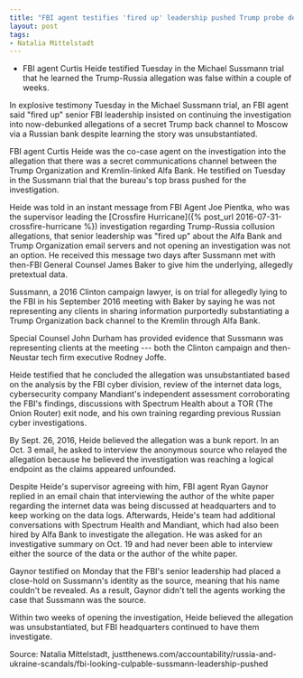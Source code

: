 ```yaml
---
title: "FBI agent testifies 'fired up' leadership pushed Trump probe despite flimsy evidence"
layout: post
tags:
- Natalia Mittelstadt
---
```


- FBI agent Curtis Heide testified Tuesday in the Michael Sussmann trial that he learned the Trump-Russia allegation was false within a couple of weeks.

In explosive testimony Tuesday in the Michael Sussmann trial, an FBI agent said "fired up" senior FBI leadership insisted on continuing the investigation into now-debunked allegations of a secret Trump back channel to Moscow via a Russian bank despite learning the story was unsubstantiated.

FBI agent Curtis Heide was the co-case agent on the investigation into the allegation that there was a secret communications channel between the Trump Organization and Kremlin-linked Alfa Bank. He testified on Tuesday in the Sussmann trial that the bureau's top brass pushed for the investigation.

Heide was told in an instant message from FBI Agent Joe Pientka, who was the supervisor leading the [Crossfire Hurricane]({% post_url 2016-07-31-crossfire-hurricane %}) investigation regarding Trump-Russia collusion allegations, that senior leadership was "fired up" about the Alfa Bank and Trump Organization email servers and not opening an investigation was not an option. He received this message two days after Sussmann met with then-FBI General Counsel James Baker to give him the underlying, allegedly pretextual data.

Sussmann, a 2016 Clinton campaign lawyer, is on trial for allegedly lying to the FBI in his September 2016 meeting with Baker by saying he was not representing any clients in sharing information purportedly substantiating a Trump Organization back channel to the Kremlin through Alfa Bank.

Special Counsel John Durham has provided evidence that Sussmann was representing clients at the meeting --- both the Clinton campaign and then-Neustar tech firm executive Rodney Joffe.

Heide testified that he concluded the allegation was unsubstantiated based on the analysis by the FBI cyber division, review of the internet data logs, cybersecurity company Mandiant's independent assessment corroborating the FBI's findings, discussions with Spectrum Health about a TOR (The Onion Router) exit node, and his own training regarding previous Russian cyber investigations.

By Sept. 26, 2016, Heide believed the allegation was a bunk report. In an Oct. 3 email, he asked to interview the anonymous source who relayed the allegation because he believed the investigation was reaching a logical endpoint as the claims appeared unfounded.

Despite Heide's supervisor agreeing with him, FBI agent Ryan Gaynor replied in an email chain that interviewing the author of the white paper regarding the internet data was being discussed at headquarters and to keep working on the data logs. Afterwards, Heide's team had additional conversations with Spectrum Health and Mandiant, which had also been hired by Alfa Bank to investigate the allegation. He was asked for an investigative summary on Oct. 19 and had never been able to interview either the source of the data or the author of the white paper.

Gaynor testified on Monday that the FBI's senior leadership had placed a close-hold on Sussmann's identity as the source, meaning that his name couldn't be revealed. As a result, Gaynor didn't tell the agents working the case that Sussmann was the source.

Within two weeks of opening the investigation, Heide believed the allegation was unsubstantiated, but FBI headquarters continued to have them investigate.

Source: Natalia Mittelstadt, justthenews.com/accountability/russia-and-ukraine-scandals/fbi-looking-culpable-sussmann-leadership-pushed

